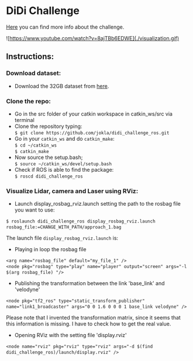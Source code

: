 #  DiDi Challenge 

[Here](https://www.udacity.com/didi-challenge) you can find more info about the challenge.


![https://www.youtube.com/watch?v=8ajTBb6EDWE](./visualization.gif) 

## Instructions:

### Download dataset:
* Download the 32GB dataset from [here](http://academictorrents.com/details/76352487923a31d47a6029ddebf40d9265e770b5).

### Clone the repo:
* Go in the src folder of your catkin workspace in catkin_ws/src via terminal   
* Clone the repository typing:   
  `$ git clone https://github.com/jokla/didi_challenge_ros.git`   
* Go in your `catkin_ws` and do `catkin_make`:   
  `$ cd ~/catkin_ws`   
  `$ catkin_make`   
* Now source the setup.bash;   
  `$ source ~/catkin_ws/devel/setup.bash`   
* Check if ROS is able to find the package:  
  `$ roscd didi_challenge_ros`  


### Visualize Lidar, camera and Laser using RViz:
* Launch display_rosbag_rviz.launch setting the path to the rosbag file you want to use:   
 ```
 $ roslaunch didi_challenge_ros display_rosbag_rviz.launch rosbag_file:=CHANGE_WITH_PATH/approach_1.bag
 ```
 
 
The launch file `display_rosbag_rviz.launch` is:
* Playing in loop the rosbag file   
```
<arg name="rosbag_file" default="my_file_1" />
<node pkg="rosbag" type="play" name="player" output="screen" args="-l $(arg rosbag_file) "/>
```
* Publishing the transformation between the link 'base_link' and 'velodyne'    
```
<node pkg="tf2_ros" type="static_transform_publisher" name="link1_broadcaster" args="0 0 1.6 0 0 0 1 base_link velodyne" />
```
 Please note that I invented the transformation matrix, since it seems that this information is missing. I have to check how to get the real value.  
 * Opening RViz with the setting file 'display.rviz'   
```
<node name="rviz" pkg="rviz" type="rviz" args="-d $(find didi_challenge_ros)/launch/display.rviz" />
```
